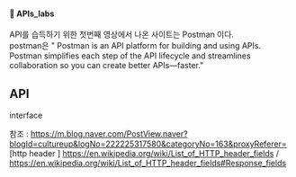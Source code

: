 #### 🌵  APIs_labs

API를 습득하기 위한 첫번째 영상에서 나온 사이트는  Postman 이다.   
postman은  " Postman is an API platform for building and using APIs. Postman simplifies each step of the API lifecycle and streamlines collaboration so you can create better APIs—faster." 


## API   
interface 


참조 :
https://m.blog.naver.com/PostView.naver?blogId=cultureup&logNo=222225317580&categoryNo=163&proxyReferer= 
[http header ]
https://en.wikipedia.org/wiki/List_of_HTTP_header_fields / https://en.wikipedia.org/wiki/List_of_HTTP_header_fields#Response_fields   
